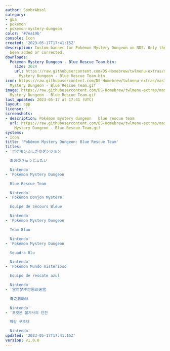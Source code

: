 ```yaml
---
author: SombrAbsol
category:
- gba
- pokemon
- pokemon-mystery-dungeon
color: '#7ea19b'
console: Icon
created: '2023-05-17T17:41:15Z'
description: Custom banner for Pokémon Mystery Dungeon on NDS. Only the titles have
  been added or corrected.
downloads:
  Pokémon Mystery Dungeon - Blue Rescue Team.bin:
    size: 2624
    url: https://raw.githubusercontent.com/DS-Homebrew/twlmenu-extras/master/_nds/TWiLightMenu/icons/Pokémon
      Mystery Dungeon - Blue Rescue Team.bin
icon: https://raw.githubusercontent.com/DS-Homebrew/twlmenu-extras/master/_nds/TWiLightMenu/icons/gif/Pokémon
  Mystery Dungeon - Blue Rescue Team.gif
image: https://raw.githubusercontent.com/DS-Homebrew/twlmenu-extras/master/_nds/TWiLightMenu/icons/gif/Pokémon
  Mystery Dungeon - Blue Rescue Team.gif
last_updated: 2023-05-17 at 17:41 (UTC)
layout: app
license: ''
screenshots:
- description: Pokémon mystery dungeon   blue rescue team
  url: https://raw.githubusercontent.com/DS-Homebrew/twlmenu-extras/master/_nds/TWiLightMenu/icons/gif/Pokémon
    Mystery Dungeon - Blue Rescue Team.gif
systems:
- Icon
title: 'Pokémon Mystery Dungeon: Blue Rescue Team'
titles:
- 'ポケモンふしぎのダンジョン

  あおのきゅうじょたい

  Nintendo'
- 'Pokémon Mystery Dungeon

  Blue Rescue Team

  Nintendo'
- 'Pokémon Donjon Mystère

  Équipe de Secours Bleue

  Nintendo'
- 'Pokémon Mystery Dungeon

  Team Blau

  Nintendo'
- 'Pokémon Mystery Dungeon

  Squadra Blu

  Nintendo'
- 'Pokémon Mundo misterioso

  Equipo de rescate azul

  Nintendo'
- '宝可梦不可思议迷宫

  青之救助队

  Nintendo'
- '포켓몬 불가사의 던전

  파랑 구조대

  Nintendo'
updated: '2023-05-17T17:41:15Z'
version: v1.0.0
---
```

